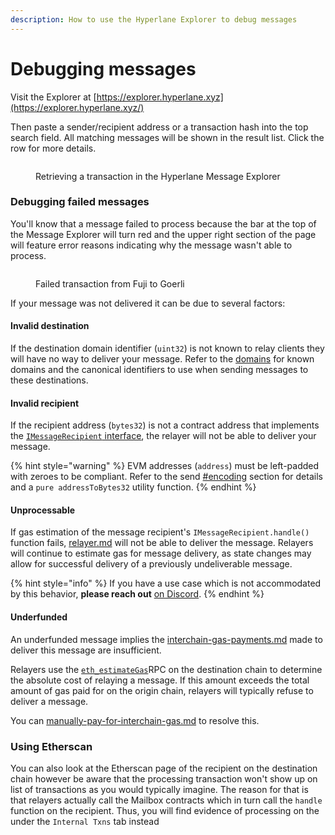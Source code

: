 ```yaml
---
description: How to use the Hyperlane Explorer to debug messages
---
```


# Debugging messages

Visit the Explorer at [https://explorer.hyperlane.xyz](https://explorer.hyperlane.xyz/)

Then paste a sender/recipient address or a transaction hash into the top search field. All matching messages will be shown in the result list. Click the row for more details.

<figure><img src="../../.gitbook/assets/pending tx in msg explorer.png" alt=""><figcaption><p>Retrieving a transaction in the Hyperlane Message Explorer</p></figcaption></figure>

### Debugging failed messages

You'll know that a message failed to process because the bar at the top of the Message Explorer will turn red and the upper right section of the page will feature error reasons indicating why the message wasn't able to process.

<figure><img src="../../.gitbook/assets/failed tx in explorer.png" alt=""><figcaption><p>Failed transaction from Fuji to Goerli</p></figcaption></figure>

If your message was not delivered it can be due to several factors:

#### Invalid destination

If the destination domain identifier (`uint32`) is not known to relay clients they will have no way to deliver your message. Refer to the [domains](../../resources/domains/ "mention") for known domains and the canonical identifiers to use when sending messages to these destinations.

#### Invalid recipient

If the recipient address (`bytes32`) is not a contract address that implements the [`IMessageRecipient` interface](../../apis/messaging-api/receive.md), the relayer will not be able to deliver your message.

{% hint style="warning" %}
EVM addresses (`address`) must be left-padded with zeroes to be compliant. Refer to the send [#encoding](../../apis/messaging-api/send.md#encoding "mention") section for details and a `pure addressToBytes32` utility function.
{% endhint %}

#### Unprocessable

If gas estimation of the message recipient's `IMessageRecipient.handle()` function fails, [relayer.md](../../protocol/agents/relayer.md "mention") will not be able to deliver the message. Relayers will continue to estimate gas for message delivery, as state changes may allow for successful delivery of a previously undeliverable message.

{% hint style="info" %}
If you have a use case which is not accommodated by this behavior, **please reach out** [on Discord](https://discord.com/invite/KBD3aD78Bb).
{% endhint %}

#### Underfunded

An underfunded message implies the [interchain-gas-payments.md](../../protocol/interchain-gas-payments.md "mention") made to deliver this message are insufficient.

Relayers use the [`eth_estimateGas`](https://ethereum.github.io/execution-apis/api-documentation/)RPC on the destination chain to determine the absolute cost of relaying a message. If this amount exceeds the total amount of gas paid for on the origin chain, relayers will typically refuse to deliver a message.

You can [manually-pay-for-interchain-gas.md](../guides/manually-pay-for-interchain-gas.md "mention") to resolve this.

### Using Etherscan

You can also look at the Etherscan page of the recipient on the destination chain however be aware that the processing transaction won't show up on list of transactions as you would typically imagine. The reason for that is that relayers actually call the Mailbox contracts which in turn call the `handle` function on the recipient. Thus, you will find evidence of processing on the under the `Internal Txns` tab instead
